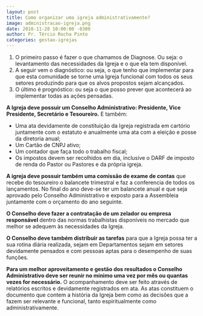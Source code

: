 ```yaml
---
layout: post
title: Como organizar uma igreja administrativamente?
image: administracao-igreja.png
date: 2018-11-28 10:00:00 -0300
author: Pr. Tércio Rocha Pinto
categories: gestao-igrejas
---
```


1. O primeiro passo é fazer o que chamamos de Diagnose. Ou seja: o levantamento das necessidades da Igreja e o que ela tem disponível.
2. A seguir vem o diagnóstico: ou seja, o que tenho que implementar para que esta comunidade se torne uma Igreja funcional com todos os seus setores produzindo para que os alvos propostos sejam alcançados.
3. O último é prognóstico: ou seja o que posso prever que acontecerá ao implementar todas as ações pensadas.

**A Igreja deve possuir um Conselho Administrativo: Presidente, Vice Presidente, Secretário e Tesoureiro.** E também:

- Uma ata devidamente de constituição da Igreja registrada em cartório juntamente com o estatuto e anualmente uma ata com a eleição e posse da diretoria anual;
- Um Cartão de CNPJ ativo;
- Um contador que faça todo o trabalho fiscal;
- Os impostos devem ser recolhidos em dia, inclusive o DARF de imposto de renda do Pastor ou Pastores e da própria igreja.

**A igreja deve possuir também uma comissão de exame de contas** que recebe do tesoureiro o balancete trimestral e faz a conferencia de todos os lançamentos. No final do ano deve-se ter um balancete anual e que seja aprovado pelo Conselho Administrativo e exposto para a Assembleia juntamente com o orçamento do ano seguinte.

**O Conselho deve fazer a contratação de um zelador ou empresa responsável** dentro das normas trabalhistas disponíveis no mercado que melhor se adequem às necessidades da Igreja.

**O Conselho deve também distribuir as tarefas** para que a Igreja possa ter a sua rotina diária realizada, sejam em Departamentos sejam em setores devidamente pensados e com pessoas aptas para o desempenho de suas funções.

**Para um melhor aproveitamento e gestão dos resultados o Conselho Administrativo deve ser reunir no mínimo uma vez por mês ou quantas vezes for necessário.** O acompanhamento deve ser feito através de relatórios escritos e devidamente registrados em ata. As atas constituem o documento que contem a história da Igreja bem como as decisões que a fazem ser relevante e funcional, tanto espiritualmente como administrativamente.
